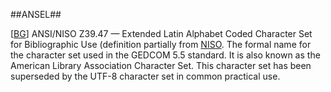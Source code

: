 ##ANSEL##

\[[BG](SOURCES.md#BG)\] ANSI/NISO Z39.47 — Extended Latin Alphabet Coded Character Set for Bibliographic Use (definition partially from [NISO](NISO.md). The formal name for the character set used in the GEDCOM 5.5 standard. It is also known as the American Library Association Character Set. This character set has been superseded by the UTF-8 character set in common practical use.
